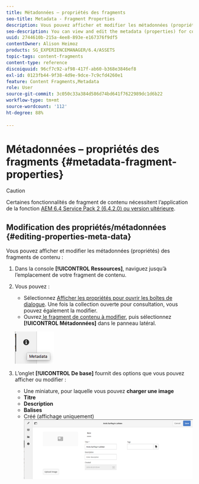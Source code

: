 ```yaml
---
title: Métadonnées – propriétés des fragments
seo-title: Metadata - Fragment Properties
description: Vous pouvez afficher et modifier les métadonnées (propriétés) des fragments de contenu.
seo-description: You can view and edit the metadata (properties) for content fragments.
uuid: 2744610b-215a-4ee8-893e-e167376f9df5
contentOwner: Alison Heimoz
products: SG_EXPERIENCEMANAGER/6.4/ASSETS
topic-tags: content-fragments
content-type: reference
discoiquuid: 96cf7c92-af98-417f-ab60-b368e3846ef8
exl-id: 0123fb44-9f38-4d9e-9dce-7c9cfd4260e1
feature: Content Fragments,Metadata
role: User
source-git-commit: 3c050c33a384d586d74bd641f7622989dc1d6b22
workflow-type: tm+mt
source-wordcount: '112'
ht-degree: 88%

---
```


# Métadonnées – propriétés des fragments {#metadata-fragment-properties}

>[!CAUTION]
>
>Certaines fonctionnalités de fragment de contenu nécessitent l’application de la fonction [AEM 6.4 Service Pack 2 (6.4.2.0) ou version ultérieure](/help/release-notes/sp-release-notes.md).

## Modification des propriétés/métadonnées {#editing-properties-meta-data}

Vous pouvez afficher et modifier les métadonnées (propriétés) des fragments de contenu :

1. Dans la console **[!UICONTROL Ressources]**, naviguez jusqu’à l’emplacement de votre fragment de contenu.
1. Vous pouvez :

   * Sélectionnez [Afficher les propriétés pour ouvrir les boîtes de dialogue](managing-assets-touch-ui.md#editing-properties). Une fois la collection ouverte pour consultation, vous pouvez également la modifier.
   * Ouvrez[ le fragment de contenu à modifier](content-fragments-managing.md#opening-the-fragment-editor), puis sélectionnez **[!UICONTROL Métadonnées]** dans le panneau latéral.

   ![cfm-6420-06](assets/cfm-6420-06.png)

1. L’onglet **[!UICONTROL De base]** fournit des options que vous pouvez afficher ou modifier :

   * Une miniature, pour laquelle vous pouvez **charger une image**
   * **Titre**
   * **Description**
   * **Balises**
   * Créé (affichage uniquement)
   ![cfm-6420-07](assets/cfm-6420-07.png)
